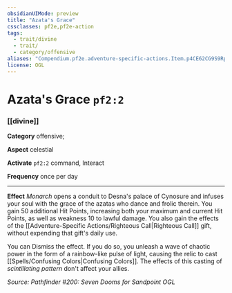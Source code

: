 ```yaml
---
obsidianUIMode: preview
title: "Azata's Grace"
cssclasses: pf2e,pf2e-action
tags:
  - trait/divine
  - trait/
  - category/offensive
aliases: "Compendium.pf2e.adventure-specific-actions.Item.p4CE62CG9S9RpU5F"
license: OGL
---
```

# Azata's Grace `pf2:2`

### [[divine]]

**Category** offensive; 




**Aspect** celestial

**Activate** `pf2:2` command, Interact

**Frequency** once per day

* * *

**Effect** _Monarch_ opens a conduit to Desna's palace of Cynosure and infuses your soul with the grace of the azatas who dance and frolic therein. You gain 50 additional Hit Points, increasing both your maximum and current Hit Points, as well as weakness 10 to lawful damage. You also gain the effects of the [[Adventure-Specific Actions/Righteous Call|Righteous Call]] gift, without expending that gift's daily use.

You can Dismiss the effect. If you do so, you unleash a wave of chaotic power in the form of a rainbow-like pulse of light, causing the relic to cast [[Spells/Confusing Colors|Confusing Colors]]. The effects of this casting of _scintillating pattern_ don't affect your allies.

*Source: Pathfinder #200: Seven Dooms for Sandpoint*
*OGL*